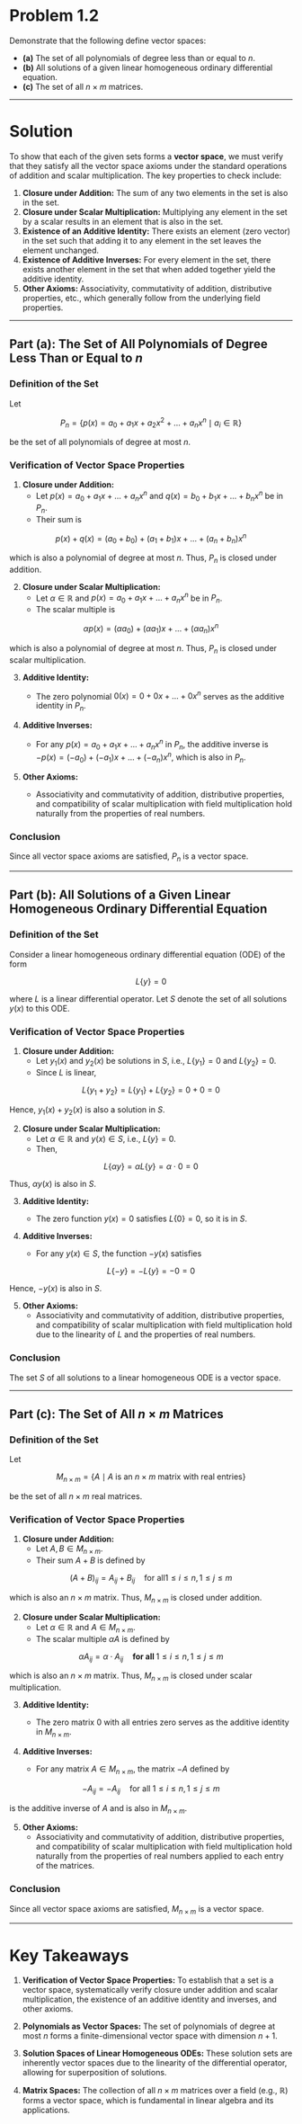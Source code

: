# Problem 1.2

Demonstrate that the following define vector spaces:

- **(a)** The set of all polynomials of degree less than or equal to $n$.
- **(b)** All solutions of a given linear homogeneous ordinary differential equation.
- **(c)** The set of all $n \times m$ matrices.

---

# Solution

To show that each of the given sets forms a **vector space**, we must verify that they satisfy all the vector space axioms under the standard operations of addition and scalar multiplication. The key properties to check include:

1. **Closure under Addition:** The sum of any two elements in the set is also in the set.
2. **Closure under Scalar Multiplication:** Multiplying any element in the set by a scalar results in an element that is also in the set.
3. **Existence of an Additive Identity:** There exists an element (zero vector) in the set such that adding it to any element in the set leaves the element unchanged.
4. **Existence of Additive Inverses:** For every element in the set, there exists another element in the set that when added together yield the additive identity.
5. **Other Axioms:** Associativity, commutativity of addition, distributive properties, etc., which generally follow from the underlying field properties.

---

## Part (a): The Set of All Polynomials of Degree Less Than or Equal to $n$

### Definition of the Set

Let

$$ P_n = \lbrace p(x) = a_0 + a_1 x + a_2 x^2 + \dots + a_n x^n \mid a_i \in \mathbb{R} \rbrace $$

be the set of all polynomials of degree at most $n$.

### Verification of Vector Space Properties

1. **Closure under Addition:**
   - Let $p(x) = a_0 + a_1 x + \dots + a_n x^n$ and $q(x) = b_0 + b_1 x + \dots + b_n x^n$ be in $P_n$.
   - Their sum is

$$ p(x) + q(x) = (a_0 + b_0) + (a_1 + b_1)x + \dots + (a_n + b_n)x^n $$

   which is also a polynomial of degree at most $n$. Thus, $P_n$ is closed under addition.

2. **Closure under Scalar Multiplication:**
   - Let $\alpha \in \mathbb{R}$ and $p(x) = a_0 + a_1 x + \dots + a_n x^n$ be in $P_n$.
   - The scalar multiple is

$$ \alpha p(x) = (\alpha a_0) + (\alpha a_1)x + \dots + (\alpha a_n)x^n $$

   which is also a polynomial of degree at most $n$. Thus, $P_n$ is closed under scalar multiplication.

3. **Additive Identity:**
   - The zero polynomial $0(x) = 0 + 0x + \dots + 0x^n$ serves as the additive identity in $P_n$.

4. **Additive Inverses:**
   - For any $p(x) = a_0 + a_1 x + \dots + a_n x^n$ in $P_n$, the additive inverse is $-p(x) = (-a_0) + (-a_1)x + \dots + (-a_n)x^n$, which is also in $P_n$.

5. **Other Axioms:**
   - Associativity and commutativity of addition, distributive properties, and compatibility of scalar multiplication with field multiplication hold naturally from the properties of real numbers.

### Conclusion

Since all vector space axioms are satisfied, $P_n$ is a vector space.

---

## Part (b): All Solutions of a Given Linear Homogeneous Ordinary Differential Equation

### Definition of the Set

Consider a linear homogeneous ordinary differential equation (ODE) of the form

$$ L \lbrace y \rbrace = 0 $$

where $L$ is a linear differential operator. Let $S$ denote the set of all solutions $y(x)$ to this ODE.

### Verification of Vector Space Properties

1. **Closure under Addition:**
   - Let $y_1(x)$ and $y_2(x)$ be solutions in $S$, i.e., $L \lbrace y_1 \rbrace  = 0$ and $L \lbrace y_2 \rbrace  = 0$.
   - Since $L$ is linear,

$$ L \lbrace y_1 + y_2 \rbrace  = L \lbrace y_1 \rbrace  + L \lbrace y_2 \rbrace  = 0 + 0 = 0 $$

   Hence, $y_1(x) + y_2(x)$ is also a solution in $S$.

2. **Closure under Scalar Multiplication:**
   - Let $\alpha \in \mathbb{R}$ and $y(x) \in S$, i.e., $L \lbrace y \rbrace  = 0$.
   - Then,

$$ L \lbrace \alpha y \rbrace  = \alpha L \lbrace y \rbrace  = \alpha \cdot 0 = 0 $$
    
   Thus, $\alpha y(x)$ is also in $S$.

3. **Additive Identity:**
   - The zero function $y(x) = 0$ satisfies $L \lbrace 0 \rbrace  = 0$, so it is in $S$.

4. **Additive Inverses:**
   - For any $y(x) \in S$, the function $-y(x)$ satisfies

$$ L \lbrace -y \rbrace  = -L \lbrace y \rbrace  = -0 = 0 $$

   Hence, $-y(x)$ is also in $S$.

5. **Other Axioms:**
   - Associativity and commutativity of addition, distributive properties, and compatibility of scalar multiplication with field multiplication hold due to the linearity of $L$ and the properties of real numbers.

### Conclusion

The set $S$ of all solutions to a linear homogeneous ODE is a vector space.

---

## Part (c): The Set of All $n \times m$ Matrices

### Definition of the Set

Let

$$ M_{n \times m} = \lbrace A \mid A \text{ is an } n \times m \text{ matrix with real entries} \rbrace $$

be the set of all $n \times m$ real matrices.

### Verification of Vector Space Properties

1. **Closure under Addition:**
   - Let $A, B \in M_{n \times m}$.
   - Their sum $A + B$ is defined by

$$ (A + B)_{ij} = A_{ij} + B_{ij} \quad \text{for all} 1 \leq i \leq n,\, 1 \leq j \leq m $$

   which is also an $n \times m$ matrix. Thus, $M_{n \times m}$ is closed under addition.

2. **Closure under Scalar Multiplication:**
   - Let $\alpha \in \mathbb{R}$ and $A \in M_{n \times m}$.
   - The scalar multiple $\alpha A$ is defined by

$$ \alpha A_{ij} = \alpha \cdot A_{ij} \quad \textbf{for all } 1 \leq i \leq n,\, 1 \leq j \leq m $$

   which is also an $n \times m$ matrix. Thus, $M_{n \times m}$ is closed under scalar multiplication.

3. **Additive Identity:**
   - The zero matrix $0$ with all entries zero serves as the additive identity in $M_{n \times m}$.

4. **Additive Inverses:**
   - For any matrix $A \in M_{n \times m}$, the matrix $-A$ defined by

$$ -A_{ij} = -A_{ij} \quad \text{for all } 1 \leq i \leq n,\, 1 \leq j \leq m $$

   is the additive inverse of $A$ and is also in $M_{n \times m}$.

5. **Other Axioms:**
   - Associativity and commutativity of addition, distributive properties, and compatibility of scalar multiplication with field multiplication hold naturally from the properties of real numbers applied to each entry of the matrices.

### Conclusion

Since all vector space axioms are satisfied, $M_{n \times m}$ is a vector space.

---

# Key Takeaways

1. **Verification of Vector Space Properties:** To establish that a set is a vector space, systematically verify closure under addition and scalar multiplication, the existence of an additive identity and inverses, and other axioms.

2. **Polynomials as Vector Spaces:** The set of polynomials of degree at most $n$ forms a finite-dimensional vector space with dimension $n+1$.

3. **Solution Spaces of Linear Homogeneous ODEs:** These solution sets are inherently vector spaces due to the linearity of the differential operator, allowing for superposition of solutions.

4. **Matrix Spaces:** The collection of all $n \times m$ matrices over a field (e.g., $\mathbb{R}$) forms a vector space, which is fundamental in linear algebra and its applications.
